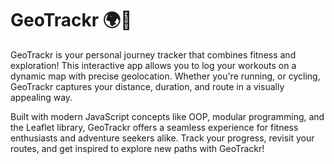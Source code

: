 # GeoTrackr 🌍📍
GeoTrackr is your personal journey tracker that combines fitness and exploration! This interactive app allows you to log your workouts on a dynamic map with precise geolocation. Whether you're running, or cycling, GeoTrackr captures your distance, duration, and route in a visually appealing way.

Built with modern JavaScript concepts like OOP, modular programming, and the Leaflet library, GeoTrackr offers a seamless experience for fitness enthusiasts and adventure seekers alike. Track your progress, revisit your routes, and get inspired to explore new paths with GeoTrackr!
